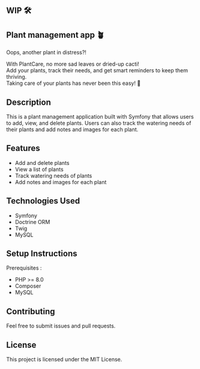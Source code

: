 ## WIP :hammer_and_wrench:
## Plant management app :potted_plant:

Oops, another plant in distress?!

With PlantCare, no more sad leaves or dried-up cacti!</br>
Add your plants, track their needs, and get smart reminders to keep them thriving.</br>
Taking care of your plants has never been this easy! 🌿

## Description
This is a plant management application built with Symfony that allows users to add, view, and delete plants. Users can also track the watering needs of their plants and add notes and images for each plant.

## Features
- Add and delete plants
- View a list of plants
- Track watering needs of plants
- Add notes and images for each plant

## Technologies Used
- Symfony
- Doctrine ORM
- Twig
- MySQL

## Setup Instructions
Prerequisites :
- PHP >= 8.0
- Composer
- MySQL

## Contributing
Feel free to submit issues and pull requests.

## License
This project is licensed under the MIT License.
